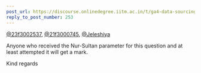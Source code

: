 ```yaml
---
post_url: https://discourse.onlinedegree.iitm.ac.in/t/ga4-data-sourcing-discussion-thread-tds-jan-2025/165959/371
reply_to_post_number: 253
---
```

[@23f3002537](/u/23f3002537), [@21f3000745](/u/21f3000745), [@Jeleshiya](/u/jeleshiya)

Anyone who received the Nur-Sultan parameter for this question and at least attempted it will get a mark.

Kind regards